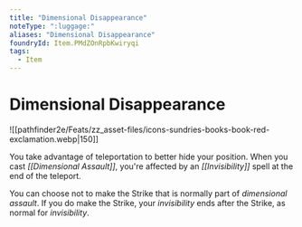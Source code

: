 ```yaml
---
title: "Dimensional Disappearance"
noteType: ":luggage:"
aliases: "Dimensional Disappearance"
foundryId: Item.PMdZOnRpbKwiryqi
tags:
  - Item
---
```


# Dimensional Disappearance
![[pathfinder2e/Feats/zz_asset-files/icons-sundries-books-book-red-exclamation.webp|150]]

You take advantage of teleportation to better hide your position. When you cast _[[Dimensional Assault]]_, you're affected by an _[[Invisibility]]_ spell at the end of the teleport.

You can choose not to make the Strike that is normally part of _dimensional assault_. If you do make the Strike, your _invisibility_ ends after the Strike, as normal for _invisibility_.

